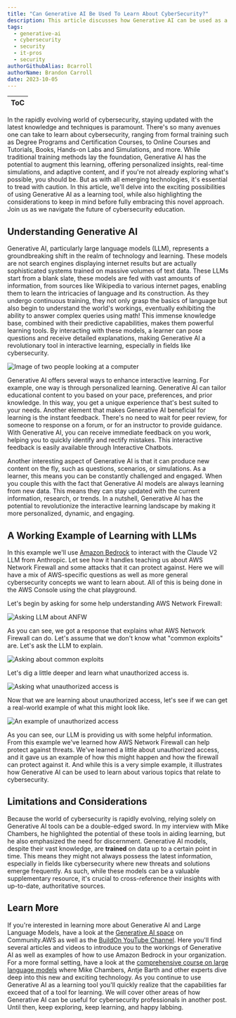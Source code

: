 ```yaml
---
title: "Can Generative AI Be Used To Learn About CyberSecurity?"
description: This article discusses how Generative AI can be used as a learning tool, augmenting traditional training methods for learning about CyberSecurity.  In this article we discuss how Generative AI might be used and what you should know before relying soley on this new technology.
tags:
  - generative-ai
  - cybersecurity
  - security
  - it-pros
  - security
authorGithubAlias: 8carroll
authorName: Brandon Carroll
date: 2023-10-05
---
```

|ToC|
|---|

 
In the rapidly evolving world of cybersecurity, staying updated with the latest knowledge and techniques is paramount. There's so many avenues one can take to learn about cybersecurity, ranging from formal training such as Degree Programs and Certification Courses, to Online Courses and Tutorials, Books, Hands-on Labs and Simulations, and more.  While traditional training methods lay the foundation, Generative AI has the potential to augment this learning, offering personalized insights, real-time simulations, and adaptive content, and if you're not already exploring what's possible, you should be. But as with all emerging technologies, it's essential to tread with caution. In this article, we'll delve into the exciting possibilities of using Generative AI as a learning tool, while also highlighting the considerations to keep in mind before fully embracing this novel approach. Join us as we navigate the future of cybersecurity education.


## Understanding Generative AI

Generative AI, particularly large language models (LLM), represents a groundbreaking shift in the realm of technology and learning. These models are not search engines displaying internet results but are actually sophisticated systems trained on massive volumes of text data. These LLMs start from a blank slate, these models are fed with vast amounts of information, from sources like Wikipedia to various internet pages, enabling them to learn the intricacies of language and its construction. As they undergo continuous training, they not only grasp the basics of language but also begin to understand the world's workings, eventually exhibiting the ability to answer complex queries using math! This immense knowledge base, combined with their predictive capabilities, makes them powerful learning tools. By interacting with these models, a learner can pose questions and receive detailed explanations, making Generative AI a revolutionary tool in interactive learning, especially in fields like cybersecurity.

![Image of two people looking at a computer](images/An%20image%20depicting%20someone%20learning%20about%20cybersecurity._.png "An image depicting how to learn using generative-ai, created with generative-ai.")

Generative AI offers several ways to enhance interactive learning.  For example, one way is through personalized learning.  Generative AI can tailor educational content to you based on your pace, preferences, and prior knowledge. In this way, you get a unique experience that's best suited to your needs. Another element that makes Generative AI beneficial for learning is the instant feedback. There's no need to wait for peer review, for someone to response on a forum, or for an instructor to provide guidance.  With Generative AI, you can receive immediate feedback on you work, helping you to quickly identify and rectify mistakes.  This interactive feedback is easily available through Interactive Chatbots.  

Another interesting aspect of Generative AI is that it can produce new content on the fly, such as questions, scenarios, or simulations. As a learner, this means you can be constantly challenged and engaged.  When you couple this with the fact that Generative AI models are always learning from new data. This means they can stay updated with the current information, research, or trends. In a nutshell, Generative AI has the potential to revolutionize the interactive learning landscape by making it more personalized, dynamic, and engaging.


## A Working Example of Learning with LLMs

In this example we'll use [Amazon Bedrock](https://aws.amazon.com/bedrock/) to interact with the Claude V2 LLM from Anthropic.  Let see how it handles teaching us about AWS Network Firewall and some attacks that it can protect against.  Here we will have a mix of AWS-specific questions as well as more general cybersecurity concepts we want to learn about. All of this is being done in the AWS Console using the chat playground.


Let's begin by asking for some help understanding AWS Network Firewall:

![Asking LLM about ANFW](images/2023-10-04_16-16-17.jpg "Prompting an LLM about AWS Network Firewall")

As you can see, we got a response that explains what AWS Network Firewall can do.  Let's assume that we don't know what "common exploits" are.  Let's ask the LLM to explain.

![Asking about common exploits](images/2023-10-04_16-20-05.jpg "Prompting an LLM about common exploits")

Let's dig a little deeper and learn what unauthorized access is.

![Asking what unauthorized access is](images/2023-10-04_16-17-56.jpg "Prompting an LLM to learn about unathorized access")

Now that we are learning about unauthorized access, let's see if we can get a real-world example of what this might look like.

![An example of unauthorized access](images/2023-10-04_16-21-08.jpg "Prompting an LLM for a real-world example")

As you can see, our LLM is providing us with some helpful information.  From this example we've learned how AWS Network Firewall can help protect against threats.  We've learned a little about unauthorized access, and it gave us an example of how this might happen and how the firewall can protect against it.  And while this is a very simple example, it illustrates how Generative AI can be used to learn about various topics that relate to cybersecurity.

## Limitations and Considerations

Because the world of cybersecurity is rapidly evolving, relying solely on Generative AI tools can be a double-edged sword. In my interview with Mike Chambers, he highlighted the potential of these tools in aiding learning, but he also emphasized the need for discernment. Generative AI models, despite their vast knowledge, are **trained** on data up to a certain point in time. This means they might not always possess the latest information, especially in fields like cybersecurity where new threats and solutions emerge frequently. As such, while these models can be a valuable supplementary resource, it's crucial to cross-reference their insights with up-to-date, authoritative sources.

## Learn More
If you're interested in learning more about Generative AI and Large Language Models, have a look at the [Generative AI space](https://community.aws/generative-ai) on Community.AWS as well as the [BuildOn YouTube Channel](https://www.youtube.com/@BuildOnAWS).  Here you'll find several articles and videos to introduce you to the workings of Generative AI as well as examples of how to use Amazon Bedrock in your organization.  For a more formal setting, have a look at the [comprehensive course on large language models](https://www.coursera.org/learn/generative-ai-with-llms) where Mike Chambers, Antje Barth and other experts dive deep into this new and exciting technology.  As you continue to use Generative AI as a learning tool you'll quickly realize that the capabilities far exceed that of a tool for learning.  We will cover other areas of how Generative AI can be useful for cybersecurity professionals in another post. Until then, keep exploring, keep learning, and happy labbing.


